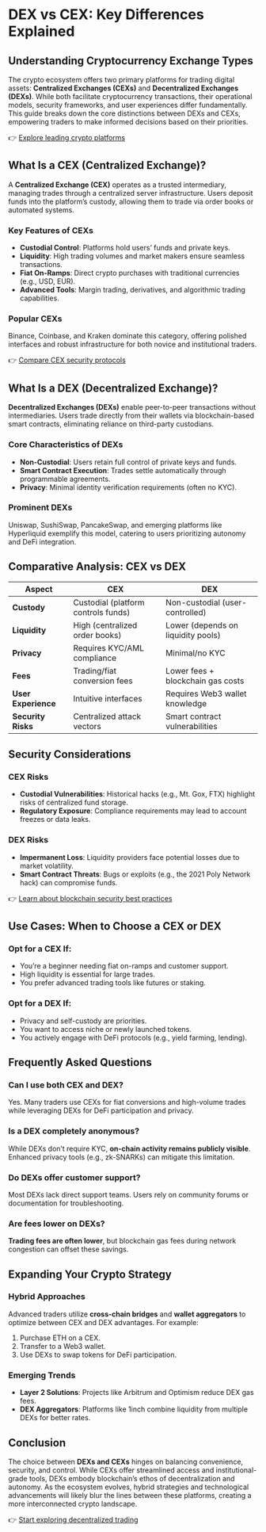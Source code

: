 # DEX vs CEX: Key Differences Explained  

## Understanding Cryptocurrency Exchange Types  

The crypto ecosystem offers two primary platforms for trading digital assets: **Centralized Exchanges (CEXs)** and **Decentralized Exchanges (DEXs)**. While both facilitate cryptocurrency transactions, their operational models, security frameworks, and user experiences differ fundamentally. This guide breaks down the core distinctions between DEXs and CEXs, empowering traders to make informed decisions based on their priorities.  

👉 [Explore leading crypto platforms](https://bit.ly/okx-bonus)  

## What Is a CEX (Centralized Exchange)?  

A **Centralized Exchange (CEX)** operates as a trusted intermediary, managing trades through a centralized server infrastructure. Users deposit funds into the platform’s custody, allowing them to trade via order books or automated systems.  

### Key Features of CEXs  
- **Custodial Control**: Platforms hold users’ funds and private keys.  
- **Liquidity**: High trading volumes and market makers ensure seamless transactions.  
- **Fiat On-Ramps**: Direct crypto purchases with traditional currencies (e.g., USD, EUR).  
- **Advanced Tools**: Margin trading, derivatives, and algorithmic trading capabilities.  

### Popular CEXs  
Binance, Coinbase, and Kraken dominate this category, offering polished interfaces and robust infrastructure for both novice and institutional traders.  

👉 [Compare CEX security protocols](https://bit.ly/okx-bonus)  

## What Is a DEX (Decentralized Exchange)?  

**Decentralized Exchanges (DEXs)** enable peer-to-peer transactions without intermediaries. Users trade directly from their wallets via blockchain-based smart contracts, eliminating reliance on third-party custodians.  

### Core Characteristics of DEXs  
- **Non-Custodial**: Users retain full control of private keys and funds.  
- **Smart Contract Execution**: Trades settle automatically through programmable agreements.  
- **Privacy**: Minimal identity verification requirements (often no KYC).  

### Prominent DEXs  
Uniswap, SushiSwap, PancakeSwap, and emerging platforms like Hyperliquid exemplify this model, catering to users prioritizing autonomy and DeFi integration.  

## Comparative Analysis: CEX vs DEX  

| **Aspect**              | **CEX**                          | **DEX**                          |  
|-------------------------|----------------------------------|----------------------------------|  
| **Custody**             | Custodial (platform controls funds) | Non-custodial (user-controlled) |  
| **Liquidity**           | High (centralized order books)   | Lower (depends on liquidity pools) |  
| **Privacy**             | Requires KYC/AML compliance      | Minimal/no KYC                   |  
| **Fees**                | Trading/fiat conversion fees     | Lower fees + blockchain gas costs |  
| **User Experience**     | Intuitive interfaces             | Requires Web3 wallet knowledge   |  
| **Security Risks**      | Centralized attack vectors       | Smart contract vulnerabilities   |  

## Security Considerations  

### CEX Risks  
- **Custodial Vulnerabilities**: Historical hacks (e.g., Mt. Gox, FTX) highlight risks of centralized fund storage.  
- **Regulatory Exposure**: Compliance requirements may lead to account freezes or data leaks.  

### DEX Risks  
- **Impermanent Loss**: Liquidity providers face potential losses due to market volatility.  
- **Smart Contract Threats**: Bugs or exploits (e.g., the 2021 Poly Network hack) can compromise funds.  

👉 [Learn about blockchain security best practices](https://bit.ly/okx-bonus)  

## Use Cases: When to Choose a CEX or DEX  

### Opt for a CEX If:  
- You’re a beginner needing fiat on-ramps and customer support.  
- High liquidity is essential for large trades.  
- You prefer advanced trading tools like futures or staking.  

### Opt for a DEX If:  
- Privacy and self-custody are priorities.  
- You want to access niche or newly launched tokens.  
- You actively engage with DeFi protocols (e.g., yield farming, lending).  

## Frequently Asked Questions  

### Can I use both CEX and DEX?  
Yes. Many traders use CEXs for fiat conversions and high-volume trades while leveraging DEXs for DeFi participation and privacy.  

### Is a DEX completely anonymous?  
While DEXs don’t require KYC, **on-chain activity remains publicly visible**. Enhanced privacy tools (e.g., zk-SNARKs) can mitigate this limitation.  

### Do DEXs offer customer support?  
Most DEXs lack direct support teams. Users rely on community forums or documentation for troubleshooting.  

### Are fees lower on DEXs?  
**Trading fees are often lower**, but blockchain gas fees during network congestion can offset these savings.  

## Expanding Your Crypto Strategy  

### Hybrid Approaches  
Advanced traders utilize **cross-chain bridges** and **wallet aggregators** to optimize between CEX and DEX advantages. For example:  
1. Purchase ETH on a CEX.  
2. Transfer to a Web3 wallet.  
3. Use DEXs to swap tokens for DeFi participation.  

### Emerging Trends  
- **Layer 2 Solutions**: Projects like Arbitrum and Optimism reduce DEX gas fees.  
- **DEX Aggregators**: Platforms like 1inch combine liquidity from multiple DEXs for better rates.  

## Conclusion  

The choice between **DEXs and CEXs** hinges on balancing convenience, security, and control. While CEXs offer streamlined access and institutional-grade tools, DEXs embody blockchain’s ethos of decentralization and autonomy. As the ecosystem evolves, hybrid strategies and technological advancements will likely blur the lines between these platforms, creating a more interconnected crypto landscape.  

👉 [Start exploring decentralized trading](https://bit.ly/okx-bonus)